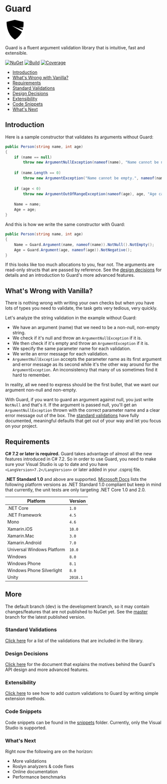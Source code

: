 # Guard

![Logo](media/guard-64.png)

Guard is a fluent argument validation library that is intuitive, fast and extensible.

[![NuGet](https://img.shields.io/nuget/v/Dawn.Guard.svg?style=flat)](https://www.nuget.org/packages/Dawn.Guard/)
[![Build](https://dev.azure.com/safakgur/Guard/_apis/build/status/Guard-CI?label=builds)](https://dev.azure.com/safakgur/Guard/_build/latest?definitionId=1)
[![Coverage](https://codecov.io/gh/safakgur/guard/branch/dev/graph/badge.svg)](https://codecov.io/gh/safakgur/guard/branch/dev)

* [Introduction](#introduction)
* [What's Wrong with Vanilla?](#whats-wrong-with-vanilla)
* [Requirements](#requirements)
* [Standard Validations](#standard-validations)
* [Design Decisions](#design-decisions)
* [Extensibility](#extensibility)
* [Code Snippets](#code-snippets)
* [What's Next](#whats-next)

## Introduction

Here is a sample constructor that validates its arguments without Guard:

```c#
public Person(string name, int age)
{
    if (name == null)
        throw new ArgumentNullException(nameof(name), "Name cannot be null.");

    if (name.Length == 0)
        throw new ArgumentException("Name cannot be empty.", nameof(name));

    if (age < 0)
        throw new ArgumentOutOfRangeException(nameof(age), age, "Age cannot be negative.");

    Name = name;
    Age = age;
}
```

And this is how we write the same constructor with Guard:

```c#
public Person(string name, int age)
{
    Name = Guard.Argument(name, nameof(name)).NotNull().NotEmpty();
    Age = Guard.Argument(age, nameof(age)).NotNegative();
}
```

If this looks like too much allocations to you, fear not. The arguments are read-only structs that
are passed by reference. See the [design decisions](#design-decisions) for details and an
introduction to Guard's more advanced features.

## What's Wrong with Vanilla?

There is nothing wrong with writing your own checks but when you have lots of types you need to
validate, the task gets very tedious, very quickly.

Let's analyze the string validation in the example without Guard:

* We have an argument (name) that we need to be a non-null, non-empty string.
* We check if it's null and throw an `ArgumentNullException` if it is.
* We then check if it's empty and throw an `ArgumentException` if it is.
* We specify the same parameter name for each validation.
* We write an error message for each validation.
* `ArgumentNullException` accepts the parameter name as its first argument and error message as its
second while it's the other way around for the `ArgumentException`. An inconsistency that many of us
sometimes find it hard to remember.

In reality, all we need to express should be the first bullet, that we want our argument non-null
and non-empty.

With Guard, if you want to guard an argument against null, you just write `NotNull` and that's it.
If the argument is passed null, you'll get an `ArgumentNullException` thrown with the correct
parameter name and a clear error message out of the box. The [standard validations](#standard-validations)
have fully documented, meaningful defaults that get out of your way and let you focus on your project.

## Requirements

**C# 7.2 or later is required.** Guard takes advantage of almost all the new features introduced in
C# 7.2. So in order to use Guard, you need to make sure your Visual Studio is up to date and you
have `<LangVersion>7.2</LangVersion>` or later added in your .csproj file.

**.NET Standard 1.0** and above are supported. [Microsoft Docs][2] lists the following platform
versions as .NET Standard 1.0 compliant but keep in mind that currently, the unit tests are only
targeting .NET Core 1.0 and 2.0.

| Platform                   | Version  |
| -------------------------- | -------- |
| .NET Core                  | `1.0`    |
| .NET Framework             | `4.5`    |
| Mono                       | `4.6`    |
| Xamarin.iOS                | `10.0`   |
| Xamarin.Mac                | `3.0`    |
| Xamarin.Android            | `7.0`    |
| Universal Windows Platform | `10.0`   |
| Windows                    | `8.0`    |
| Windows Phone              | `8.1`    |
| Windows Phone Silverlight  | `8.0`    |
| Unity                      | `2018.1` |

## More

The default branch (dev) is the development branch, so it may contain changes/features that are not
published to NuGet yet. See the [master](https://github.com/safakgur/guard/tree/master) branch for
the latest published version.

### Standard Validations

[Click here][3] for a list of the validations that are included in the library.

### Design Decisions

[Click here][1] for the document that explains the motives behind the Guard's API design and more
advanced features.

### Extensibility

[Click here][4] to see how to add custom validations to Guard by writing simple extension methods.

### Code Snippets

Code snippets can be found in the [snippets][5] folder. Currently, only the Visual Studio is
supported.

### What's Next

Right now the following are on the horizon:

* More validations
* Roslyn analyzers & code fixes
* Online documentation
* Performance benchmarks

[1]: docs/design-decisions.md
[2]: https://docs.microsoft.com/dotnet/standard/net-standard
[3]: docs/standard-validations.md
[4]: docs/extensibility.md
[5]: snippets
